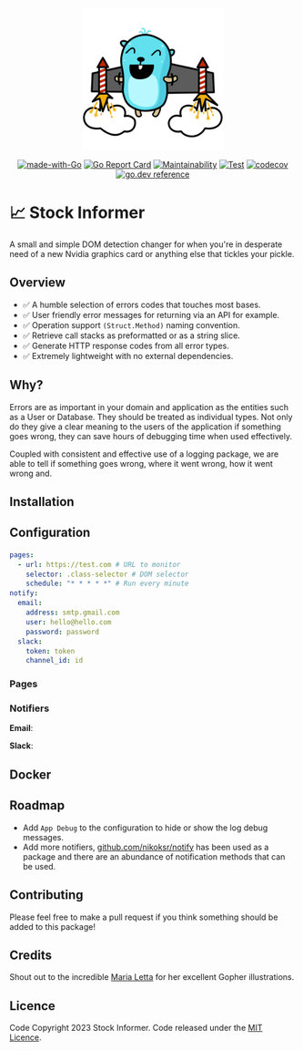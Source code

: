 <div align="center">
<img height="250" src="res/logo.svg" alt="Informer Logo" />

[![made-with-Go](https://img.shields.io/badge/Made%20with-Go-1f425f.svg)](http://golang.org)
[![Go Report Card](https://goreportcard.com/badge/github.com/ainsleyclark/stock-informer)](https://goreportcard.com/report/github.com/ainsleyclark/stock-informer)
[![Maintainability](https://api.codeclimate.com/v1/badges/1662c0c688e78fa33a2c/maintainability)](https://codeclimate.com/github/ainsleyclark/stock-informer/maintainability)
[![Test](https://github.com/ainsleyclark/stock-informer/actions/workflows/test.yml/badge.svg?branch=master)](https://github.com/ainsleyclark/stock-informer/actions/workflows/test.yml)
[![codecov](https://codecov.io/gh/ainsleyclark/stock-informer/branch/master/graph/badge.svg?token=70fTUSyXxJ)](https://codecov.io/gh/ainsleyclark/stock-informer)
[![go.dev reference](https://img.shields.io/badge/go.dev-reference-007d9c?logo=go&logoColor=white&style=flat)](https://pkg.go.dev/github.com/ainsleyclark/stock-informer)

</div>

# 📈 Stock Informer

A small and simple DOM detection changer for when you're in desperate need of a new Nvidia graphics card or anything
else that tickles your pickle.

## Overview

- ✅ A humble selection of errors codes that touches most bases.
- ✅ User friendly error messages for returning via an API for example.
- ✅ Operation support `(Struct.Method)` naming convention.
- ✅ Retrieve call stacks as preformatted or as a string slice.
- ✅ Generate HTTP response codes from all error types.
- ✅ Extremely lightweight with no external dependencies.

## Why?

Errors are as important in your domain and application as the entities such as a User or Database. They should be
treated as individual types. Not only do they give a clear meaning to the users of the application if something goes
wrong, they can save hours of debugging time when used effectively.

Coupled with consistent and effective use of a logging package, we are able to tell if something goes wrong, where it
went wrong, how it went wrong and.

## Installation

## Configuration

```yaml
pages:
  - url: https://test.com # URL to monitor
    selector: .class-selector # DOM selector
    schedule: "* * * * *" # Run every minute
notify:
  email:
    address: smtp.gmail.com
    user: hello@hello.com
    password: password
  slack:
    token: token
    channel_id: id
```

### Pages

### Notifiers

**Email**:

**Slack**:

## Docker

## Roadmap

- Add `App Debug` to the configuration to hide or show the log debug messages.
- Add more notifiers, [github.com/nikoksr/notify](https://github.com/nikoksr/notify) has been used as a package and
	there are an abundance of notification methods that can be used.

## Contributing

Please feel free to make a pull request if you think something should be added to this package!

## Credits

Shout out to the incredible [Maria Letta](https://github.com/MariaLetta) for her excellent Gopher illustrations.

## Licence

Code Copyright 2023 Stock Informer. Code released under the [MIT Licence](LICENSE).
